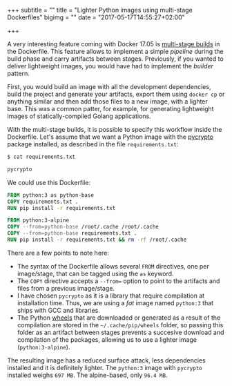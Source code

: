 +++
subtitle = ""
title = "Lighter Python images using multi-stage Dockerfiles"
bigimg = ""
date = "2017-05-17T14:55:27+02:00"

+++

A very interesting feature coming with Docker 17.05 is [multi-stage builds](https://docs.docker.com/engine/userguide/eng-image/multistage-build) in the Dockerfile. This feature allows to implement a simple *pipeline* during the build phase and carry artifacts between stages. Previously, if you wanted to deliver lightweight images, you would have had to implement the *builder* pattern.

First, you would build an image with all the development dependencies, build the project and generate your artifacts, export them using `docker cp` or anything similar and then add those files to a new image, with a lighter base. This was a common patter, for example, for generating lightweight images of statically-compiled Golang applications.

With the multi-stage builds, it is possible to specify this workflow inside the Dockerfile. Let's assume that we want a Python image with the [pycrypto](https://pypi.python.org/pypi/pycrypto) package installed, as described in the file `requirements.txt`:

```bash
$ cat requirements.txt

pycrypto
```

We could use this Dockerfile:

```dockerfile
FROM python:3 as python-base
COPY requirements.txt .
RUN pip install -r requirements.txt

FROM python:3-alpine
COPY --from=python-base /root/.cache /root/.cache
COPY --from=python-base requirements.txt .
RUN pip install -r requirements.txt && rm -rf /root/.cache
```

There are a few points to note here:

- The syntax of the Dockerfile allows several `FROM` directives, one per image/stage, that can be tagged using the `as` keyword.
- The `COPY` directive accepts a `--from=` option to point to the artifacts and files from a previous image/stage.
- I have chosen `pycrypto` as it is a library that require compilation at installation time. Thus, we are using a *fat* image named `python:3` that ships with GCC and libraries.
- The Python [wheels](http://pythonwheels.com/) that are downloaded or generated as a result of the compilation are stored in the `~/.cache/pip/wheels` folder, so passing this folder as an artifact between stages prevents a succesive download and compilation of the packages, allowing us to use a lighter image (`python:3-alpine`).

The resulting image has a reduced surface attack, less dependencies installed and it is definitely lighter. The `python:3` image with `pycrypto` installed weighs `697 MB`. The alpine-based, only `96.4 MB`.
